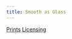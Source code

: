 ```yaml
---
title: Smooth as Glass
---
```

[Prints](https://pixels.com/featured/smooth-as-glass-brady-lane.html)
[Licensing](https://licensing.pixels.com/featured/smooth-as-glass-brady-lane.html)